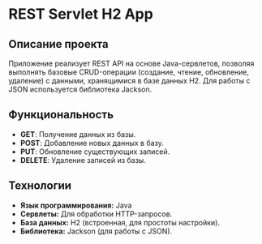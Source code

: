 # REST Servlet H2 App

## Описание проекта
Приложение реализует REST API на основе Java-сервлетов, позволяя выполнять базовые CRUD-операции (создание, чтение, обновление, удаление) с данными, хранящимися в базе данных H2. Для работы с JSON используется библиотека Jackson.

## Функциональность
- **GET**: Получение данных из базы.  
- **POST**: Добавление новых данных в базу.  
- **PUT**: Обновление существующих записей.  
- **DELETE**: Удаление записей из базы.  

## Технологии
- **Язык программирования:** Java  
- **Сервлеты:** Для обработки HTTP-запросов.  
- **База данных:** H2 (встроенная, для простоты настройки).  
- **Библиотека:** Jackson (для работы с JSON).  
